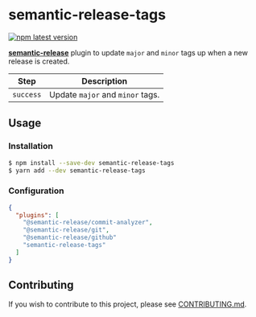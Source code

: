 # semantic-release-tags

[![npm latest version](https://img.shields.io/npm/v/semantic-release-tags/latest.svg)](https://www.npmjs.com/package/semantic-release-tags)

[**semantic-release**](https://github.com/semantic-release/semantic-release) plugin to update `major`
and `minor` tags up when a new release is created.


| Step      | Description                      |
| --------- | -------------------------------- |
| `success` | Update `major` and `minor` tags. |


## Usage

### Installation

```bash
$ npm install --save-dev semantic-release-tags
$ yarn add --dev semantic-release-tags
```

### Configuration

```json
{
  "plugins": [
    "@semantic-release/commit-analyzer",
    "@semantic-release/git",
    "@semantic-release/github"
    "semantic-release-tags"
  ]
}
```

## Contributing

If you wish to contribute to this project, please see [CONTRIBUTING.md](./CONTRIBUTING.md).
